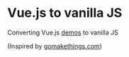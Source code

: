 # Vue.js to vanilla JS

Converting Vue.js [demos](https://vuejs.org/v2/examples/index.html) to vanilla JS

(Inspired by [gomakethings.com](https://gomakethings.com/))
